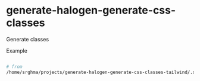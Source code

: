 # generate-halogen-generate-css-classes

Generate classes

Example

```sh

# from
/home/srghma/projects/generate-halogen-generate-css-classes-tailwind/.stack-work/dist/x86_64-linux-nix/Cabal-2.4.0.1/build/generate-halogen-generate-css-classes-tailwind-exe/generate-halogen-generate-css-classes-tailwind-exe --input "/home/srghma/projects/purescript-ocelot/dist/cn-tailwind.css" --output "/home/srghma/projects/purescript-ocelot/tailwind-classes/" --root-module-name "TailwindClasses"
```
